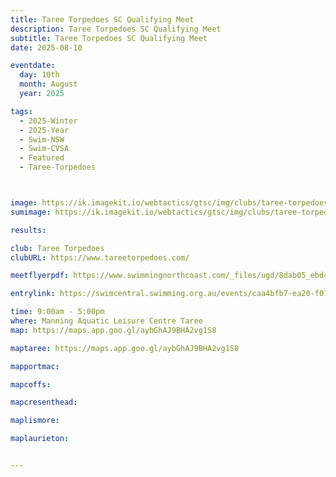 ```yaml
---
title: Taree Torpedoes SC Qualifying Meet 
description: Taree Torpedoes SC Qualifying Meet 
subtitle: Taree Torpedoes SC Qualifying Meet 
date: 2025-08-10

eventdate:
  day: 10th
  month: August
  year: 2025

tags:
  - 2025-Winter
  - 2025-Year
  - Swim-NSW
  - Swim-CVSA
  - Featured
  - Taree-Torpedoes



image: https://ik.imagekit.io/webtactics/gtsc/img/clubs/taree-torpedoes-600x400.jpg
sumimage: https://ik.imagekit.io/webtactics/gtsc/img/clubs/taree-torpedoes-400x600.jpg

results: 

club: Taree Torpedoes
clubURL: https://www.tareetorpedoes.com/

meetflyerpdf: https://www.swimmingnorthcoast.com/_files/ugd/8dab05_ebd4bd2332da4e2396e2f01c4abae010.pdf

entrylink: https://swimcentral.swimming.org.au/events/caa4bfb7-ea20-f011-998a-7c1e528a8044/nominations

time: 9:00am - 5:00pm
where: Manning Aquatic Leisure Centre Taree
map: https://maps.app.goo.gl/aybGhAJ9BHA2vg1S8

maptaree: https://maps.app.goo.gl/aybGhAJ9BHA2vg1S8

mapportmac:

mapcoffs:

mapcresenthead:

maplismore: 

maplaurieton: 


---
```



